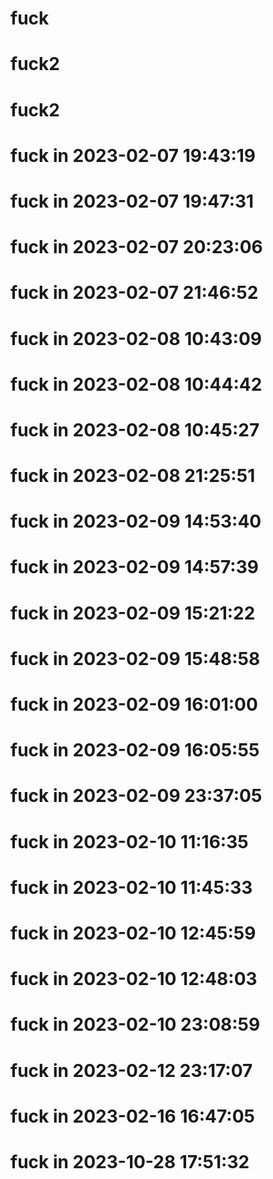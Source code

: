 # fuck
# fuck2 
# fuck2 
# fuck in 2023-02-07 19:43:19
# fuck in 2023-02-07 19:47:31
# fuck in 2023-02-07 20:23:06
# fuck in 2023-02-07 21:46:52
# fuck in 2023-02-08 10:43:09
# fuck in 2023-02-08 10:44:42
# fuck in 2023-02-08 10:45:27
# fuck in 2023-02-08 21:25:51
# fuck in 2023-02-09 14:53:40
# fuck in 2023-02-09 14:57:39
# fuck in 2023-02-09 15:21:22
# fuck in 2023-02-09 15:48:58
# fuck in 2023-02-09 16:01:00
# fuck in 2023-02-09 16:05:55
# fuck in 2023-02-09 23:37:05
# fuck in 2023-02-10 11:16:35
# fuck in 2023-02-10 11:45:33
# fuck in 2023-02-10 12:45:59
# fuck in 2023-02-10 12:48:03
# fuck in 2023-02-10 23:08:59
# fuck in 2023-02-12 23:17:07
# fuck in 2023-02-16 16:47:05
# fuck in 2023-10-28 17:51:32
